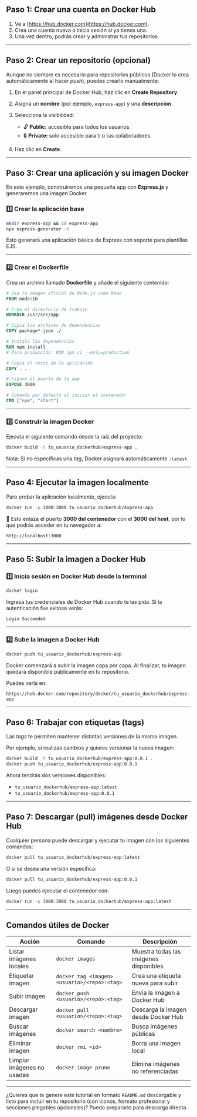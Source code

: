 ## Paso 1: Crear una cuenta en Docker Hub

1. Ve a [https://hub.docker.com](https://hub.docker.com).
2. Crea una cuenta nueva o inicia sesión si ya tienes una.
3. Una vez dentro, podrás crear y administrar tus repositorios.

---

## Paso 2: Crear un repositorio (opcional)

Aunque no siempre es necesario para repositorios públicos (Docker lo crea automáticamente al hacer *push*), puedes crearlo manualmente:

1. En el panel principal de Docker Hub, haz clic en **Create Repository**.
2. Asigna un **nombre** (por ejemplo, `express-app`) y una **descripción**.
3. Selecciona la visibilidad:

   * 🔓 **Public:** accesible para todos los usuarios.
   * 🔒 **Private:** solo accesible para ti o tus colaboradores.
4. Haz clic en **Create**.

---

## Paso 3: Crear una aplicación y su imagen Docker

En este ejemplo, construiremos una pequeña app con **Express.js** y generaremos una imagen Docker.

### 1️⃣ Crear la aplicación base

```bash
mkdir express-app && cd express-app
npx express-generator -e
```

Esto generará una aplicación básica de Express con soporte para plantillas EJS.

---

### 2️⃣ Crear el Dockerfile

Crea un archivo llamado **Dockerfile** y añade el siguiente contenido:

```Dockerfile
# Usa la imagen oficial de Node.js como base
FROM node:16

# Crea el directorio de trabajo
WORKDIR /usr/src/app

# Copia los archivos de dependencias
COPY package*.json ./

# Instala las dependencias
RUN npm install
# Para producción: RUN npm ci --only=production

# Copia el resto de la aplicación
COPY . .

# Expone el puerto de la app
EXPOSE 3000

# Comando por defecto al iniciar el contenedor
CMD ["npm", "start"]
```

---

### 3️⃣ Construir la imagen Docker

Ejecuta el siguiente comando desde la raíz del proyecto:

```bash
docker build -t tu_usuario_dockerhub/express-app .
```

Nota:
Si no especificas una *tag*, Docker asignará automáticamente `:latest`.

---

## Paso 4: Ejecutar la imagen localmente

Para probar la aplicación localmente, ejecuta:

```bash
docker run -p 3000:3000 tu_usuario_dockerhub/express-app
```

📍 Esto enlaza el puerto **3000 del contenedor** con el **3000 del host**, por lo que podrás acceder en tu navegador a:

`http://localhost:3000`

---

## Paso 5: Subir la imagen a Docker Hub

### 1️⃣ Inicia sesión en Docker Hub desde la terminal

```bash
docker login
```

Ingresa tus credenciales de Docker Hub cuando te las pida.
Si la autenticación fue exitosa verás:

```
Login Succeeded
```

---

### 2️⃣ Sube la imagen a Docker Hub

```bash
docker push tu_usuario_dockerhub/express-app
```

Docker comenzará a subir la imagen capa por capa.
Al finalizar, tu imagen quedará disponible públicamente en tu repositorio.

Puedes verla en:

```
https://hub.docker.com/repository/docker/tu_usuario_dockerhub/express-app
```

---

## Paso 6: Trabajar con etiquetas (tags)

Las *tags* te permiten mantener distintas versiones de la misma imagen.

Por ejemplo, si realizas cambios y quieres versionar la nueva imagen:

```bash
docker build -t tu_usuario_dockerhub/express-app:0.0.1 .
docker push tu_usuario_dockerhub/express-app:0.0.1
```

Ahora tendrás dos versiones disponibles:

* `tu_usuario_dockerhub/express-app:latest`
* `tu_usuario_dockerhub/express-app:0.0.1`

---

## Paso 7: Descargar (pull) imágenes desde Docker Hub

Cualquier persona puede descargar y ejecutar tu imagen con los siguientes comandos:

```bash
docker pull tu_usuario_dockerhub/express-app:latest
```

O si se desea una versión específica:

```bash
docker pull tu_usuario_dockerhub/express-app:0.0.1
```

Luego puedes ejecutar el contenedor con:

```bash
docker run -p 3000:3000 tu_usuario_dockerhub/express-app:latest
```

---

## Comandos útiles de Docker

| Acción                        | Comando                                      | Descripción                            |
| ----------------------------- | -------------------------------------------- | -------------------------------------- |
| Listar imágenes locales    | `docker images`                              | Muestra todas las imágenes disponibles |
| Etiquetar imagen          | `docker tag <imagen> <usuario>/<repo>:<tag>` | Crea una etiqueta nueva para subir     |
| Subir imagen               | `docker push <usuario>/<repo>:<tag>`         | Envía la imagen a Docker Hub           |
| Descargar imagen           | `docker pull <usuario>/<repo>:<tag>`         | Descarga la imagen desde Docker Hub    |
| Buscar imágenes            | `docker search <nombre>`                     | Busca imágenes públicas                |
| Eliminar imagen             | `docker rmi <id>`                            | Borra una imagen local                 |
| Limpiar imágenes no usadas | `docker image prune`                         | Elimina imágenes no referenciadas      |

---

¿Quieres que te genere este tutorial en formato `README.md` descargable y listo para incluir en tu repositorio (con iconos, formato profesional y secciones plegables opcionales)?
Puedo prepararlo para descarga directa.
